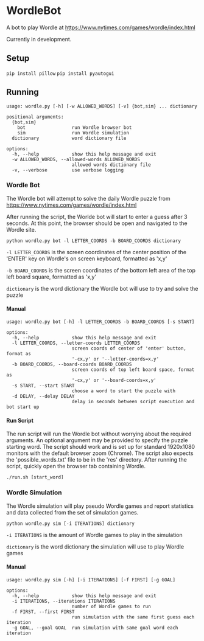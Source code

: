 # WordleBot

A bot to play Wordle at https://www.nytimes.com/games/wordle/index.html

Currently in development.

## Setup

`pip install pillow`
`pip install pyautogui`

## Running

```
usage: wordle.py [-h] [-w ALLOWED_WORDS] [-v] {bot,sim} ... dictionary

positional arguments:
  {bot,sim}
    bot                 run Wordle browser bot
    sim                 run Wordle simulation
  dictionary            word dictionary file

options:
  -h, --help            show this help message and exit
  -w ALLOWED_WORDS, --allowed-words ALLOWED_WORDS
                        allowed words dictionary file
  -v, --verbose         use verbose logging
```

### Wordle Bot

The Wordle bot will attempt to solve the daily Wordle puzzle from
https://www.nytimes.com/games/wordle/index.html

After running the script, the Worlde bot will start to enter a guess after 3
seconds. At this point, the browser should be open and navigated to the Wordle
site.

`python wordle.py bot -l LETTER_COORDS -b BOARD_COORDS dictionary`

`-l LETTER_COORDS` is the screen coordinates of the center position of the 'ENTER'
key on Wordle's on screen keyboard, formatted as 'x,y'

`-b BOARD_COORDS` is the screen coordinates of the bottom left area of the top
left board square, formatted as 'x,y'

`dictionary` is the word dictionary the Wordle bot will use to try and solve the
puzzle

#### Manual

```
usage: wordle.py bot [-h] -l LETTER_COORDS -b BOARD_COORDS [-s START]

options:
  -h, --help            show this help message and exit
  -l LETTER_COORDS, --letter-coords LETTER_COORDS
                        screen coords of center of 'enter' button, format as
                        '-cx,y' or '--letter-coords=x,y'
  -b BOARD_COORDS, --board-coords BOARD_COORDS
                        screen coords of top left board space, format as
                        '-cx,y' or '--board-coords=x,y'
  -s START, --start START
                        choose a word to start the puzzle with
  -d DELAY, --delay DELAY
                        delay in seconds between script execution and bot start up
```

#### Run Script

The run script will run the Wordle bot without worrying about the required
arguments. An optional argument may be provided to specify the puzzle starting
word. The script should work and is set up for standard 1920x1080 monitors
with the default browser zoom (Chrome). The script also expects the
'possible_words.txt' file to be in the 'res' directory. After running the
script, quickly open the browser tab containing Wordle.

`./run.sh [start_word]`

### Wordle Simulation

The Wordle simulation will play pseudo Wordle games and report statistics and
data collected from the set of simulation games.

`python wordle.py sim [-i ITERATIONS] dictionary`

`-i ITERATIONS` is the amount of Wordle games to play in the simulation

`dictionary` is the word dictionary the simulation will use to play Wordle games

#### Manual

```
usage: wordle.py sim [-h] [-i ITERATIONS] [-f FIRST] [-g GOAL]

options:
  -h, --help            show this help message and exit
  -i ITERATIONS, --iterations ITERATIONS
                        number of Wordle games to run
  -f FIRST, --first FIRST
                        run simulation with the same first guess each iteration
  -g GOAL, --goal GOAL  run simulation with same goal word each iteration
```
